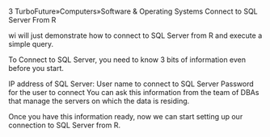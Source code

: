 # 
3
 TurboFuture»Computers»Software & Operating Systems
Connect to SQL Server From R

wi will just demonstrate how to connect to SQL Server from R and execute a simple query.

To Connect to SQL Server, you need to know 3 bits of information even before you start.

IP address of SQL Server:
User name to connect to SQL Server
Password for the user to connect
You can ask this information from the team of DBAs that manage the servers on which the data is residing.

Once you have this information ready, now we can start setting up our connection to SQL Server from R.

